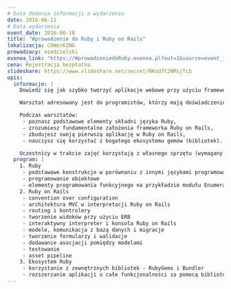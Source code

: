 ```yaml
---
# Data dodania informacji o wydarzeniu
date: 2016-06-11
# Data wydarzenia
event_date: 2016-06-18
title: "Wprowadzenie do Ruby i Ruby on Rails"
lokalizacja: COWorKING
prowadzacy: niedzielski
evenea_link: "https://WprowadzeniedoRuby.evenea.pl?out=1&source=event_iframe"
cena: Rejestracja bezpłatna
slideshare: https://www.slideshare.net/secret/NKuU7t2NMsjTcb
opis:
  informacje: |
    Dowiedz się jak szybko tworzyć aplikacje webowe przy użyciu frameworka Ruby on Rails. Poznaj technologię, którą wybierają startupy aby zbudować Minimum Viable Product. Przekonaj się że Ruby to język który na pierwszym miejscu stawia szczęście programisty.

    Warsztat adresowany jest do programistów, którzy mają doświadczenie z dowolnym innym rozwiązaniem do tworzenia aplikacji webowych i chcieliby poznać framework Ruby on Rails kompletnie od podstaw.

    Podczas warsztatów:
     - poznasz podstawowe elementy składni języka Ruby,
     - zrozumiesz fundamentalne założenia frameworka Ruby on Rails,
     - zbudujesz swoją pierwszą aplikację w Ruby on Rails,
     - nauczysz się korzystać z bogatego ekosystemu gemów (bibliotek).

    Uczestnicy w trakcie zajęć korzystają z własnego sprzętu (wymagany komputer z min. 4GB RAM, preferowany system operacyjny Linux / OS X).
  program: |
    1. Ruby
     - podstawowe konstrukcje w porównaniu z innymi językami programowania
     - programowanie obiektowe
     - elementy programowania funkcyjnego na przykładzie modułu Enumerable
    2. Ruby on Rails
     - convention over configuration
     - architektura MVC w interpretacji Ruby on Rails
     - routing i kontrolery
     - tworzenie widoków przy użyciu ERB
     - interaktywny interpreter i konsola Ruby on Rails
     - modele, komunikacja z bazą danych i migracje
     - tworzenie formularzy i walidacje
     - dodawanie asocjacji pomiędzy modelami
     - testowanie
     - asset pipeline
    3. Ekosystem Ruby
     - korzystanie z zewnętrznych bibliotek - RubyGems i Bundler
     - rozszerzanie aplikacji o całe funkcjonalności za pomocą bibliotek
---
```

